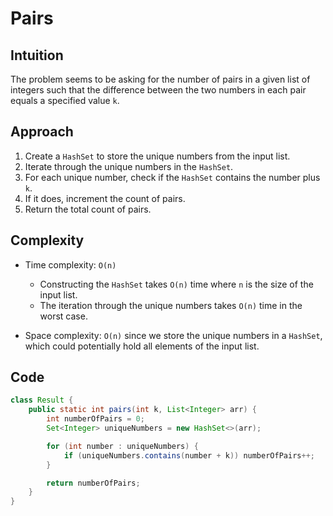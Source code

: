 # Pairs

## Intuition

The problem seems to be asking for the number of pairs in a given list of integers such that the difference between the two numbers in each pair equals a specified value `k`.

## Approach

1. Create a `HashSet` to store the unique numbers from the input list.
2. Iterate through the unique numbers in the `HashSet`.
3. For each unique number, check if the `HashSet` contains the number plus `k`.
4. If it does, increment the count of pairs.
5. Return the total count of pairs.

## Complexity

- Time complexity: `O(n)`

  - Constructing the `HashSet` takes `O(n)` time where `n` is the size of the input list.
  - The iteration through the unique numbers takes `O(n)` time in the worst case.

- Space complexity: `O(n)` since we store the unique numbers in a `HashSet`, which could potentially hold all elements of the input list.

## Code

```java
class Result {
    public static int pairs(int k, List<Integer> arr) {
        int numberOfPairs = 0;
        Set<Integer> uniqueNumbers = new HashSet<>(arr);

        for (int number : uniqueNumbers) {
            if (uniqueNumbers.contains(number + k)) numberOfPairs++;
        }

        return numberOfPairs;
    }
}
```
